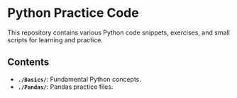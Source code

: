 # Python Practice Code

This repository contains various Python code snippets, exercises, and small scripts for learning and practice.

## Contents

- **`./Basics/`**: Fundamental Python concepts.
- **`./Pandas/`**: Pandas practice files.
